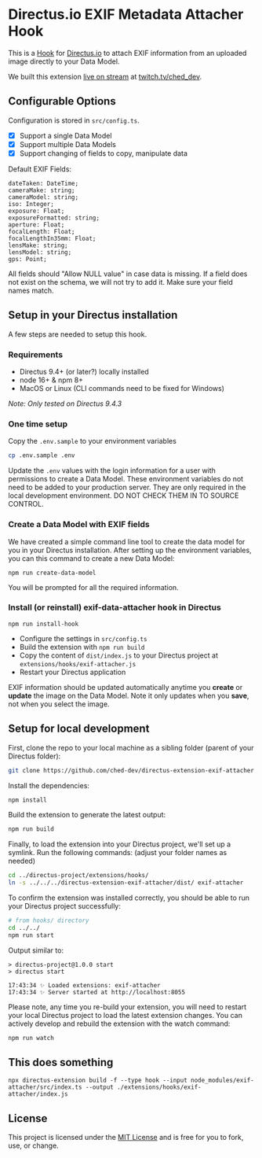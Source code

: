 # Directus.io EXIF Metadata Attacher Hook

This is a [Hook](https://docs.directus.io/extensions/hooks/) for [Directus.io](https://directus.io) to attach EXIF information from an uploaded image directly to your Data Model.

We built this extension [live on stream](https://www.twitch.tv/videos/1411653279) at [twitch.tv/ched_dev](https://twitch.tv/ched_dev).

## Configurable Options

Configuration is stored in `src/config.ts`.

- [x] Support a single Data Model
- [x] Support multiple Data Models
- [x] Support changing of fields to copy, manipulate data

Default EXIF Fields:
```
dateTaken: DateTime;
cameraMake: string;
cameraModel: string;
iso: Integer;
exposure: Float;
exposureFormatted: string;
aperture: Float;
focalLength: Float;
focalLengthIn35mm: Float;
lensMake: string;
lensModel: string;
gps: Point;
```

All fields should "Allow NULL value" in case data is missing. If a field does not exist on the schema, we will not try to add it. Make sure your field names match.

## Setup in your Directus installation

A few steps are needed to setup this hook.

### Requirements

- Directus 9.4+ (or later?) locally installed
- node 16+ & npm 8+
- MacOS or Linux (CLI commands need to be fixed for Windows)

_Note: Only tested on Directus 9.4.3_

### One time setup

Copy the `.env.sample` to your environment variables

```sh
cp .env.sample .env
```

Update the `.env` values with the login information for a user with permissions to create a Data Model. These environment variables do not need to be added to your production server. They are only required in the local development environment. DO NOT CHECK THEM IN TO SOURCE CONTROL.

### Create a Data Model with EXIF fields

We have created a simple command line tool to create the data model for you in your Directus installation. After setting up the environment variables, you can this command to create a new Data Model:

```
npm run create-data-model
```

You will be prompted for all the required information.


### Install (or reinstall) exif-data-attacher hook in Directus

```
npm run install-hook
```

- Configure the settings in `src/config.ts`
- Build the extension with `npm run build`
- Copy the content of `dist/index.js` to your Directus project at `extensions/hooks/exif-attacher.js`
- Restart your Directus application

EXIF information should be updated automatically anytime you **create** or **update** the image on the Data Model. Note it only updates when you **save**, not when you select the image.

## Setup for local development

First, clone the repo to your local machine as a sibling folder (parent of your Directus folder):

```sh
git clone https://github.com/ched-dev/directus-extension-exif-attacher
```

Install the dependencies:

```sh
npm install
```

Build the extension to generate the latest output:

```sh
npm run build
```

Finally, to load the extension into your Directus project, we'll set up a symlink. Run the following commands: (adjust your folder names as needed)

```sh
cd ../directus-project/extensions/hooks/
ln -s ../../../directus-extension-exif-attacher/dist/ exif-attacher
```

To confirm the extension was installed correctly, you should be able to run your Directus project successfully:

```sh
# from hooks/ directory
cd ../../
npm run start
```

Output similar to:

```
> directus-project@1.0.0 start
> directus start

17:43:34 ✨ Loaded extensions: exif-attacher
17:43:34 ✨ Server started at http://localhost:8055
```

Please note, any time you re-build your extension, you will need to restart your local Directus project to load the latest extension changes. You can actively develop and rebuild the extension with the watch command:

```sh
npm run watch
```

## This does something

```
npx directus-extension build -f --type hook --input node_modules/exif-attacher/src/index.ts --output ./extensions/hooks/exif-attacher/index.js
```

## License

This project is licensed under the [MIT License](LICENSE) and is free for you to fork, use, or change.